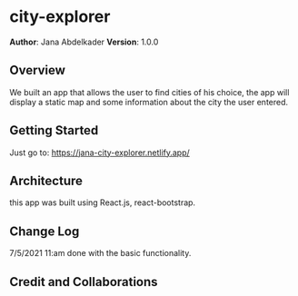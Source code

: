 # city-explorer

**Author**: Jana Abdelkader
**Version**: 1.0.0 
## Overview
We built an app that allows the user to find cities of his choice, the app will display a static map and some information about the city the user entered. 

## Getting Started

Just go to: https://jana-city-explorer.netlify.app/ 

## Architecture

this app was built using React.js, react-bootstrap. 

## Change Log
7/5/2021 11:am   done with the basic functionality. 

## Credit and Collaborations
